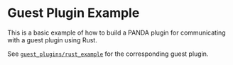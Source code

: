 # Guest Plugin Example

This is a basic example of how to build a PANDA plugin for communicating with a guest
plugin using Rust.

See [`guest_plugins/rust_example`](/panda/guest_plugins/rust_example) for the corresponding guest plugin.
